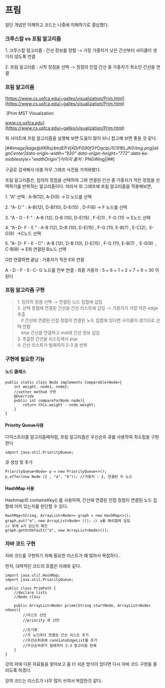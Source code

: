 # 프림 
일단 개념만 이해하고 코드는 나중에 이해하기로 결심했다.

### 크루스칼 vs 프림 알고리즘

1\. 크루스칼 알고리즘 : 간선 정보를 정렬 -> 가장 가중치가 낮은 간선부터 사이클이 생기지 않도록 연결

2\. 프림 알고리즘 : 시작 정점을 선택 -> 정점의 인접 간선 중 가중치가 최소인 간선을 연결

### 프림 알고리즘

[https://www.cs.usfca.edu/~galles/visualization/Prim.html](https://www.cs.usfca.edu/~galles/visualization/Prim.html)

 [Prim MST Visualzation

www.cs.usfca.edu](https://www.cs.usfca.edu/~galles/visualization/Prim.html)

위 사이트에 프림 알고리즘을 실행해 보면 도움이 많이 되니 참고해 보면 좋을 것 같다.

[##_Image|kage@XKRxj/btrj87rVjXD/FG90f3YOqcIpJ1C916LJK0/img.png|alignCenter|data-origin-width="920" data-origin-height="772" data-ke-mobilestyle="widthOrigin"|이미지 출처 : PNGWing||_##]

구글로 검색해서 대충 아무 그래프 사진을 가져와봤다.

프림 알고리즘은, 임의의 정점을 선택하여 그와 연결된 간선 중 가중치가 작은 정점을 선택하기를 반복하는 알고리즘이다. 따라서 위 그래프에 프림 알고리즘을 적용해보면,

1\. "A" 선택 : A-B(12), A-D(5) -> D 노드를 선택

2\. "A- D " : A-B(12), D-B(10), D-E(15) , D-F(6) -> F 노드를 선택

3\. "A - D - F " : A-B (12), D-B (10), D-E(15) , F-E(1) , F-G (11) -> E노드 선택

4\. "A- D- F - E " : A-B (12), D-B (10), D-E(15) , F-G (11), E-B(7) , E-C(2),  E-G(9)  ->C노드 선택

5\. "A- D- F - E - C" : A-B (12), D-B (10), D-E(15) , F-G (11), E-B(7) ,  E-G(9)  , C-B(8) -> E와 연결된 B노드 선택

G만 연결하면 끝남 : 가중치가 작은 E와 연결

A - D - F - E- C- G 노드를 전부 연결 : 최종 가중치 : 5 + 6 + 1 + 2 + 7 + 9 = 30 이 된다

### 프림 알고리즘 구현

> 1\. 임의의 정점 선택 -> 연결된 노드 집합에 삽입  
> 2\. 선택 정점에 연결된 간선을 간선 리스트에 삽입 -> 가중치가 가장 작은 edge 추출  
>    if 간선에 연결된 인접 정점이 연결된 노드 집합에 있다면 사이클이 생기므로 선택 안함  
>    else 간선을 연결하고 mst에 간선 정보 삽입  
> 3\. 추출한 간선을 리스트에서 pop  
> 4\. 간선 리스트가 빌때까지 2-3 을 반복

### 구현에 필요한 기능

#### 노드 클래스

```
public static class Node implements Comparable<Node>{
	int weight, node1, node2;
    //setter method 구현
    @Override
    public int compareTo(Node node){
    	return this.weight - node.weight;
    }
}
```

#### Priority Queue사용

다익스트리즘 알고리즘때처럼, 프림 알고리즘은 우선순위 큐를 사용하여 최소힙을 구현한다

```
import java.util.PriorityQueue;
```

큐 생성 및 추가

```
PriorityQueue<Node> p = new PriorityQueue<>();
p.offer(new Node (2 , "a", "b")); //가중치 : 2, 연결된 두 노드
```

#### HashMap 사용

Hashmap의 containsKey() 를 사용하여, 간선에 연결된 인접 정점이 연결된 노드 집합에 이미 있는지를 판단할 수 있다.

```
HashMap<String, ArrayList<Node>> graph = new HashMap<>();
graph.put("a", new ArrayList<Node> ()); // a를 해쉬맵에 삽입
// 후에 a가 있는지 확인
graph.getOrDefault("a", new ArrayList<Node>());
```

### 자바 코드 구현

자바 코드를 구현하기 위해 필요한 리스트가 꽤 많아서 복잡하다..

먼저, 대략적인 코드의 흐름은 아래와 같다.

```
import java.util.HashMap;
import java.util.PriorityQueue;

public class PrimPath {
	//declare lists
    //Node class
    
    public ArrayList<Node> prime(String startNode, ArrayList<Node> ndoes){
    	//리스트 선언
        //priority 큐 선언
    
    	//초기화
        //각 노드마다 연결된 간선 리스트 추가
        //우선순위큐에 candiateEdgeList를 추가
        //우선순위큐가 빌때까지 2-3 알고리즘 반복
    }
}
```

강의 외에 다른 자료들을 찾아보고 좀 더 쉬운 방식이 있다면 다시 자바 코드 구현을 올리도록 하겠다.

강의 코드는 리스트가 너무 많이 쓰여서 복잡한것 같다.
